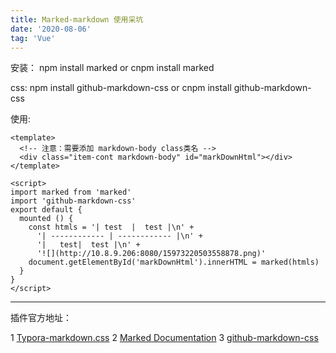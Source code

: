 ```yaml
---
title: Marked-markdown 使用采坑
date: '2020-08-06'
tag: 'Vue'
---
```

安装：
npm install marked  or  cnpm install marked

css:
npm install github-markdown-css  or  cnpm install github-markdown-css


使用:

```
<template>
  <!-- 注意：需要添加 markdown-body class类名 -->
  <div class="item-cont markdown-body" id="markDownHtml"></div>
</template>

<script>
import marked from 'marked'
import 'github-markdown-css'
export default {
  mounted () {
    const htmls = '| test  |  test |\n' +
      '| ------------ | ------------ |\n' +
      '|   test|  test |\n' +
      '![](http://10.8.9.206:8080/15973220503558878.png)'
    document.getElementById('markDownHtml').innerHTML = marked(htmls)
  }
}
</script>

```


----------

插件官方地址：

1 [Typora-markdown.css][1]
2 [Marked Documentation][2]
3 [github-markdown-css][3]


  [1]: http://theme.typora.io/
  [2]: https://marked.js.org/
  [3]: https://github.com/sindresorhus/github-markdown-css